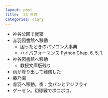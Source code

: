 ```yaml
---
layout: post
title:  23 日目
categories: diary
---
```


* 神谷公園で就寝
* 赤羽図書館へ移動
  * 困ったときのパソコン大事典
  * ハイパフォーマンス Python Chap. 6, 5, 1.
* 神谷図書館へ移動
  * 教授文庫版残り
* 雨が降り出して難儀した
* 藤乃湯
* 赤羽へ移動。夜：食パンとアジフライ
* ゲーセン。幻球戦でボコボコ。
